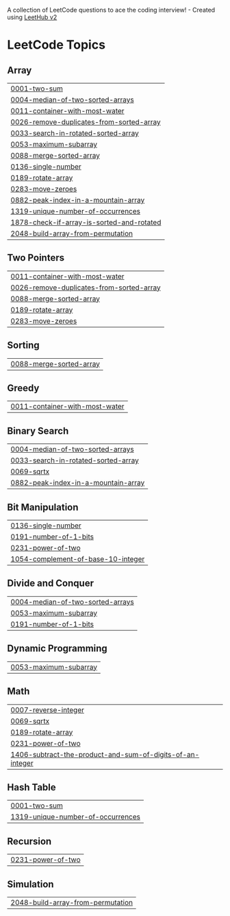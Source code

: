 A collection of LeetCode questions to ace the coding interview! - Created using [LeetHub v2](https://github.com/arunbhardwaj/LeetHub-2.0)
<!---LeetCode Topics Start-->
# LeetCode Topics
## Array
|  |
| ------- |
| [0001-two-sum](https://github.com/Kushal-Shr/Leetcode/tree/master/0001-two-sum) |
| [0004-median-of-two-sorted-arrays](https://github.com/Kushal-Shr/Leetcode/tree/master/0004-median-of-two-sorted-arrays) |
| [0011-container-with-most-water](https://github.com/Kushal-Shr/Leetcode/tree/master/0011-container-with-most-water) |
| [0026-remove-duplicates-from-sorted-array](https://github.com/Kushal-Shr/Leetcode/tree/master/0026-remove-duplicates-from-sorted-array) |
| [0033-search-in-rotated-sorted-array](https://github.com/Kushal-Shr/Leetcode/tree/master/0033-search-in-rotated-sorted-array) |
| [0053-maximum-subarray](https://github.com/Kushal-Shr/Leetcode/tree/master/0053-maximum-subarray) |
| [0088-merge-sorted-array](https://github.com/Kushal-Shr/Leetcode/tree/master/0088-merge-sorted-array) |
| [0136-single-number](https://github.com/Kushal-Shr/Leetcode/tree/master/0136-single-number) |
| [0189-rotate-array](https://github.com/Kushal-Shr/Leetcode/tree/master/0189-rotate-array) |
| [0283-move-zeroes](https://github.com/Kushal-Shr/Leetcode/tree/master/0283-move-zeroes) |
| [0882-peak-index-in-a-mountain-array](https://github.com/Kushal-Shr/Leetcode/tree/master/0882-peak-index-in-a-mountain-array) |
| [1319-unique-number-of-occurrences](https://github.com/Kushal-Shr/Leetcode/tree/master/1319-unique-number-of-occurrences) |
| [1878-check-if-array-is-sorted-and-rotated](https://github.com/Kushal-Shr/Leetcode/tree/master/1878-check-if-array-is-sorted-and-rotated) |
| [2048-build-array-from-permutation](https://github.com/Kushal-Shr/Leetcode/tree/master/2048-build-array-from-permutation) |
## Two Pointers
|  |
| ------- |
| [0011-container-with-most-water](https://github.com/Kushal-Shr/Leetcode/tree/master/0011-container-with-most-water) |
| [0026-remove-duplicates-from-sorted-array](https://github.com/Kushal-Shr/Leetcode/tree/master/0026-remove-duplicates-from-sorted-array) |
| [0088-merge-sorted-array](https://github.com/Kushal-Shr/Leetcode/tree/master/0088-merge-sorted-array) |
| [0189-rotate-array](https://github.com/Kushal-Shr/Leetcode/tree/master/0189-rotate-array) |
| [0283-move-zeroes](https://github.com/Kushal-Shr/Leetcode/tree/master/0283-move-zeroes) |
## Sorting
|  |
| ------- |
| [0088-merge-sorted-array](https://github.com/Kushal-Shr/Leetcode/tree/master/0088-merge-sorted-array) |
## Greedy
|  |
| ------- |
| [0011-container-with-most-water](https://github.com/Kushal-Shr/Leetcode/tree/master/0011-container-with-most-water) |
## Binary Search
|  |
| ------- |
| [0004-median-of-two-sorted-arrays](https://github.com/Kushal-Shr/Leetcode/tree/master/0004-median-of-two-sorted-arrays) |
| [0033-search-in-rotated-sorted-array](https://github.com/Kushal-Shr/Leetcode/tree/master/0033-search-in-rotated-sorted-array) |
| [0069-sqrtx](https://github.com/Kushal-Shr/Leetcode/tree/master/0069-sqrtx) |
| [0882-peak-index-in-a-mountain-array](https://github.com/Kushal-Shr/Leetcode/tree/master/0882-peak-index-in-a-mountain-array) |
## Bit Manipulation
|  |
| ------- |
| [0136-single-number](https://github.com/Kushal-Shr/Leetcode/tree/master/0136-single-number) |
| [0191-number-of-1-bits](https://github.com/Kushal-Shr/Leetcode/tree/master/0191-number-of-1-bits) |
| [0231-power-of-two](https://github.com/Kushal-Shr/Leetcode/tree/master/0231-power-of-two) |
| [1054-complement-of-base-10-integer](https://github.com/Kushal-Shr/Leetcode/tree/master/1054-complement-of-base-10-integer) |
## Divide and Conquer
|  |
| ------- |
| [0004-median-of-two-sorted-arrays](https://github.com/Kushal-Shr/Leetcode/tree/master/0004-median-of-two-sorted-arrays) |
| [0053-maximum-subarray](https://github.com/Kushal-Shr/Leetcode/tree/master/0053-maximum-subarray) |
| [0191-number-of-1-bits](https://github.com/Kushal-Shr/Leetcode/tree/master/0191-number-of-1-bits) |
## Dynamic Programming
|  |
| ------- |
| [0053-maximum-subarray](https://github.com/Kushal-Shr/Leetcode/tree/master/0053-maximum-subarray) |
## Math
|  |
| ------- |
| [0007-reverse-integer](https://github.com/Kushal-Shr/Leetcode/tree/master/0007-reverse-integer) |
| [0069-sqrtx](https://github.com/Kushal-Shr/Leetcode/tree/master/0069-sqrtx) |
| [0189-rotate-array](https://github.com/Kushal-Shr/Leetcode/tree/master/0189-rotate-array) |
| [0231-power-of-two](https://github.com/Kushal-Shr/Leetcode/tree/master/0231-power-of-two) |
| [1406-subtract-the-product-and-sum-of-digits-of-an-integer](https://github.com/Kushal-Shr/Leetcode/tree/master/1406-subtract-the-product-and-sum-of-digits-of-an-integer) |
## Hash Table
|  |
| ------- |
| [0001-two-sum](https://github.com/Kushal-Shr/Leetcode/tree/master/0001-two-sum) |
| [1319-unique-number-of-occurrences](https://github.com/Kushal-Shr/Leetcode/tree/master/1319-unique-number-of-occurrences) |
## Recursion
|  |
| ------- |
| [0231-power-of-two](https://github.com/Kushal-Shr/Leetcode/tree/master/0231-power-of-two) |
## Simulation
|  |
| ------- |
| [2048-build-array-from-permutation](https://github.com/Kushal-Shr/Leetcode/tree/master/2048-build-array-from-permutation) |
<!---LeetCode Topics End-->